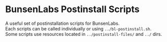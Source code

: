 # BunsenLabs Postinstall Scripts
A useful set of postinstallation scripts for BunsenLabs.  
Each scripts can be called individually or using `../bl-postinstall.sh`.  
Some scripts use resources located in `../postinstall-files/` and `../` dirs.
